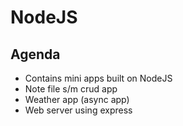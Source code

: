 # NodeJS

## Agenda

- Contains mini apps built on NodeJS
- Note file s/m crud app
- Weather app (async app)
- Web server using express
